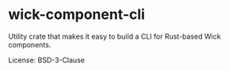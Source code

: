 # wick-component-cli

Utility crate that makes it easy to build a CLI for Rust-based Wick components.

License: BSD-3-Clause
